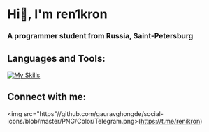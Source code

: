 # Hi👋, I'm ren1kron
### A programmer student from Russia, Saint-Petersburg

## Languages and Tools:
[![My Skills](https://skillicons.dev/icons?i=java,postgres)](https://skillicons.dev)

## Connect with me:
<img src="https"//github.com/gauravghongde/social-icons/blob/master/PNG/Color/Telegram.png>(https://t.me/renikron)

